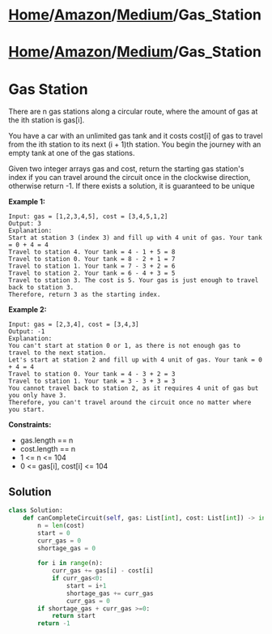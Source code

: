 # [Home](./../../..)/[Amazon](./../..)/[Medium](./..)/Gas_Station
# [Home](./../../..)/[Amazon](./../..)/[Medium](./..)/Gas_Station
<h1>Gas Station</h1>

<p>
There are n gas stations along a circular route, where the amount of gas at the ith station is gas[i].

You have a car with an unlimited gas tank and it costs cost[i] of gas to travel from the ith station to its next (i + 1)th station. You begin the journey with an empty tank at one of the gas stations.

Given two integer arrays gas and cost, return the starting gas station's index if you can travel around the circuit once in the clockwise direction, otherwise return -1. If there exists a solution, it is guaranteed to be unique

</p>

<b>Example 1:</b>

    Input: gas = [1,2,3,4,5], cost = [3,4,5,1,2]
    Output: 3
    Explanation:
    Start at station 3 (index 3) and fill up with 4 unit of gas. Your tank = 0 + 4 = 4
    Travel to station 4. Your tank = 4 - 1 + 5 = 8
    Travel to station 0. Your tank = 8 - 2 + 1 = 7
    Travel to station 1. Your tank = 7 - 3 + 2 = 6
    Travel to station 2. Your tank = 6 - 4 + 3 = 5
    Travel to station 3. The cost is 5. Your gas is just enough to travel back to station 3.
    Therefore, return 3 as the starting index.
    
<b>Example 2:</b>

    Input: gas = [2,3,4], cost = [3,4,3]
    Output: -1
    Explanation:
    You can't start at station 0 or 1, as there is not enough gas to travel to the next station.
    Let's start at station 2 and fill up with 4 unit of gas. Your tank = 0 + 4 = 4
    Travel to station 0. Your tank = 4 - 3 + 2 = 3
    Travel to station 1. Your tank = 3 - 3 + 3 = 3
    You cannot travel back to station 2, as it requires 4 unit of gas but you only have 3.
    Therefore, you can't travel around the circuit once no matter where you start.

<b>Constraints:</b>

- gas.length == n
- cost.length == n
- 1 <= n <= 104
- 0 <= gas[i], cost[i] <= 104

<h2>Solution</h2>

```python
class Solution:
    def canCompleteCircuit(self, gas: List[int], cost: List[int]) -> int:
        n = len(cost)
        start = 0
        curr_gas = 0
        shortage_gas = 0
        
        for i in range(n):
            curr_gas += gas[i] - cost[i]
            if curr_gas<0:
                start = i+1
                shortage_gas += curr_gas
                curr_gas = 0
        if shortage_gas + curr_gas >=0:
            return start
        return -1
```

